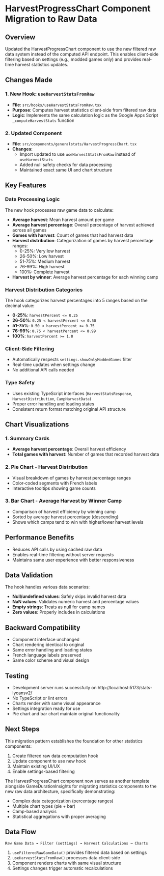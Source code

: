 # HarvestProgressChart Component Migration to Raw Data

## Overview
Updated the HarvestProgressChart component to use the new filtered raw data system instead of the computed API endpoint. This enables client-side filtering based on settings (e.g., modded games only) and provides real-time harvest statistics updates.

## Changes Made

### 1. New Hook: `useHarvestStatsFromRaw`
- **File**: `src/hooks/useHarvestStatsFromRaw.tsx`
- **Purpose**: Computes harvest statistics client-side from filtered raw data
- **Logic**: Implements the same calculation logic as the Google Apps Script `_computeHarvestStats` function

### 2. Updated Component
- **File**: `src/components/generalstats/HarvestProgressChart.tsx`
- **Changes**: 
  - Import updated to use `useHarvestStatsFromRaw` instead of `useHarvestStats`
  - Added null safety checks for data processing
  - Maintained exact same UI and chart structure

## Key Features

### Data Processing Logic
The new hook processes raw game data to calculate:
- **Average harvest**: Mean harvest amount per game
- **Average harvest percentage**: Overall percentage of harvest achieved across all games
- **Games with harvest**: Count of games that had harvest data
- **Harvest distribution**: Categorization of games by harvest percentage ranges:
  - 0-25%: Very low harvest
  - 26-50%: Low harvest
  - 51-75%: Medium harvest
  - 76-99%: High harvest
  - 100%: Complete harvest
- **Harvest by winner**: Average harvest percentage for each winning camp

### Harvest Distribution Categories
The hook categorizes harvest percentages into 5 ranges based on the decimal value:
- **0-25%**: `harvestPercent <= 0.25`
- **26-50%**: `0.25 < harvestPercent <= 0.50`
- **51-75%**: `0.50 < harvestPercent <= 0.75`
- **76-99%**: `0.75 < harvestPercent <= 0.99`
- **100%**: `harvestPercent >= 1.0`

### Client-Side Filtering
- Automatically respects `settings.showOnlyModdedGames` filter
- Real-time updates when settings change
- No additional API calls needed

### Type Safety
- Uses existing TypeScript interfaces (`HarvestStatsResponse`, `HarvestDistribution`, `CampHarvestData`)
- Proper error handling and loading states
- Consistent return format matching original API structure

## Chart Visualizations

### 1. Summary Cards
- **Average harvest percentage**: Overall harvest efficiency
- **Total games with harvest**: Number of games that recorded harvest data

### 2. Pie Chart - Harvest Distribution
- Visual breakdown of games by harvest percentage ranges
- Color-coded segments with French labels
- Interactive tooltips showing game counts

### 3. Bar Chart - Average Harvest by Winner Camp
- Comparison of harvest efficiency by winning camp
- Sorted by average harvest percentage (descending)
- Shows which camps tend to win with higher/lower harvest levels

## Performance Benefits
- Reduces API calls by using cached raw data
- Enables real-time filtering without server requests
- Maintains same user experience with better responsiveness

## Data Validation
The hook handles various data scenarios:
- **Null/undefined values**: Safely skips invalid harvest data
- **NaN values**: Validates numeric harvest and percentage values
- **Empty strings**: Treats as null for camp names
- **Zero values**: Properly includes in calculations

## Backward Compatibility
- Component interface unchanged
- Chart rendering identical to original
- Same error handling and loading states
- French language labels preserved
- Same color scheme and visual design

## Testing
- Development server runs successfully on http://localhost:5173/stats-lycansv2/
- No TypeScript or lint errors
- Charts render with same visual appearance
- Settings integration ready for use
- Pie chart and bar chart maintain original functionality

## Next Steps
This migration pattern establishes the foundation for other statistics components:
1. Create filtered raw data computation hook
2. Update component to use new hook
3. Maintain existing UI/UX
4. Enable settings-based filtering

The HarvestProgressChart component now serves as another template alongside GameDurationInsights for migrating statistics components to the new raw data architecture, specifically demonstrating:
- Complex data categorization (percentage ranges)
- Multiple chart types (pie + bar)
- Camp-based analysis
- Statistical aggregations with proper averaging

## Data Flow
```
Raw Game Data → Filter (settings) → Harvest Calculations → Charts
```

1. `useFilteredRawGameData()` provides filtered data based on settings
2. `useHarvestStatsFromRaw()` processes data client-side
3. Component renders charts with same visual structure
4. Settings changes trigger automatic recalculations
